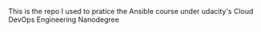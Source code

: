 This is the repo I used to pratice the Ansible course under udacity's Cloud DevOps Engineering Nanodegree

